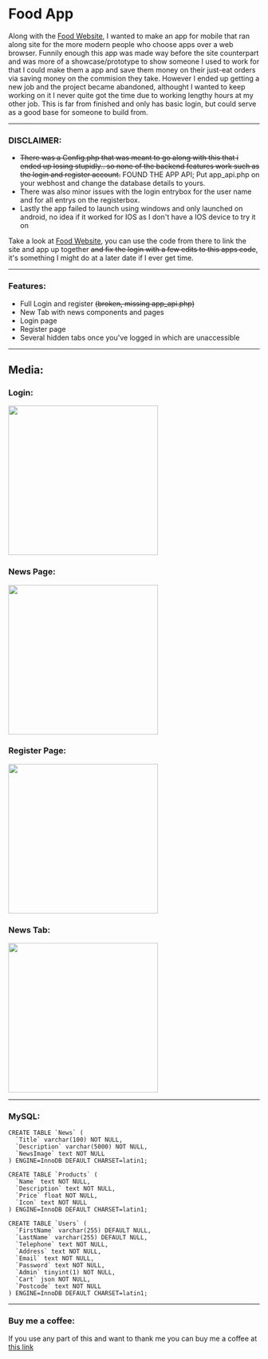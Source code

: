 # Food App
Along with the [Food Website](https://github.com/CusYaBasic/FoodSite), I wanted to make an app for mobile that ran along site for the more modern people who choose apps over a web browser.
Funnily enough this app was made way before the site counterpart and was more of a showcase/prototype to show someone I used to work for that I could make them a app and save them money on their just-eat orders via saving money on the commision they take.
However I ended up getting a new job and the project became abandoned, althought I wanted to keep working on it I never quite got the time due to working lengthy hours at my other job.
This is far from finished and only has basic login, but could serve as a good base for someone to build from.

---

### DISCLAIMER: 
* ~~There was a Config.php that was meant to go along with this that i ended up losing stupidly.. so none of the backend features work such as the login and register account.~~ FOUND THE APP API; Put app_api.php on your webhost and change the database details to yours.
* There was also minor issues with the login entrybox for the user name and for all entrys on the registerbox.
* Lastly the app failed to launch using windows and only launched on android, no idea if it worked for IOS as I don't have a IOS device to try it on

Take a look at [Food Website](https://github.com/CusYaBasic/FoodSite), you can use the code from there to link the site and app up together ~~and fix the login with a few edits to this apps code~~, it's something I might do at a later date if I ever get time.

---

### Features:
* Full Login and register ~~(broken, missing app_api.php)~~
* New Tab with news components and pages
* Login page
* Register page
* Several hidden tabs once you've logged in which are unaccessible

---

## Media:

### Login:
<img src="https://github.com/CusYaBasic/FoodApp/assets/86253238/44789284-7886-47b4-83f5-8a42c34df947" width="300">

### News Page:
<img src="https://github.com/CusYaBasic/FoodApp/assets/86253238/2c1b2411-dd80-4e62-bd4a-1bbf0a794feb" width="300">

### Register Page:
<img src="https://github.com/CusYaBasic/FoodApp/assets/86253238/a699c5e0-dfe1-45eb-98cf-5a7b09441df9" width="300">

### News Tab:
<img src="https://github.com/CusYaBasic/FoodApp/assets/86253238/859a8a38-8ecf-41a1-a01b-7f93781cdb3d" width="300">


---

### MySQL:

```
CREATE TABLE `News` (
  `Title` varchar(100) NOT NULL,
  `Description` varchar(5000) NOT NULL,
  `NewsImage` text NOT NULL
) ENGINE=InnoDB DEFAULT CHARSET=latin1;

CREATE TABLE `Products` (
  `Name` text NOT NULL,
  `Description` text NOT NULL,
  `Price` float NOT NULL,
  `Icon` text NOT NULL
) ENGINE=InnoDB DEFAULT CHARSET=latin1;

CREATE TABLE `Users` (
  `FirstName` varchar(255) DEFAULT NULL,
  `LastName` varchar(255) DEFAULT NULL,
  `Telephone` text NOT NULL,
  `Address` text NOT NULL,
  `Email` text NOT NULL,
  `Password` text NOT NULL,
  `Admin` tinyint(1) NOT NULL,
  `Cart` json NOT NULL,
  `Postcode` text NOT NULL
) ENGINE=InnoDB DEFAULT CHARSET=latin1;

```

---

### Buy me a coffee:  
If you use any part of this and want to thank me you can buy me a coffee at [this link](https://www.paypal.me/CusYaBasic)
